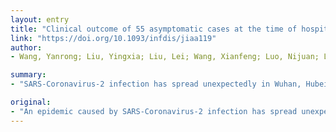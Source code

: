 ```yaml
---
layout: entry
title: "Clinical outcome of 55 asymptomatic cases at the time of hospital admission infected with SARS-Coronavirus-2 in Shenzhen, China"
link: "https://doi.org/10.1093/infdis/jiaa119"
author:
- Wang, Yanrong; Liu, Yingxia; Liu, Lei; Wang, Xianfeng; Luo, Nijuan; Ling, Li

summary:
- "SARS-Coronavirus-2 infection has spread unexpectedly in Wuhan, Hubei Province, China since December 2019. It is rarely reported about asymptomatic cases screened from close contacts. The majority of the cases developed to be mild and ordinary COVID-19 during hospital. We study the nucleic acid of the pharyngeal swab samples. Asymptomatic carriers occurred more often in middle aged people who had close contact with infected family members."

original:
- "An epidemic caused by SARS-Coronavirus-2 infection has spread unexpectedly in Wuhan, Hubei Province, China since December 2019. It is rarely reported about asymptomatic cases screened from close contacts. We study epidemiological and clinical outcome of 55 asymptomatic carriers who were laboratory-confirmed positive for the SARS-Coronavirus-2 by testing the nucleic acid of the pharyngeal swab samples. The evidence showed that asymptomatic carriers occurred more often in middle aged people who had close contact with infected family members. The majority of the cases developed to be mild and ordinary COVID-19 during hospital."
---
```


